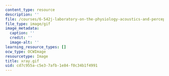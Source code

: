 ```yaml
---
content_type: resource
description: ''
file: /courses/6-542j-laboratory-on-the-physiology-acoustics-and-perception-of-speech-fall-2005/cd7c955ac5e37afb1e84f0c34b1f4991_xray.gif
file_type: image/gif
image_metadata:
  caption: ''
  credit: ''
  image-alt: ''
learning_resource_types: []
ocw_type: OCWImage
resourcetype: Image
title: xray.gif
uid: cd7c955a-c5e3-7afb-1e84-f0c34b1f4991
---
```


